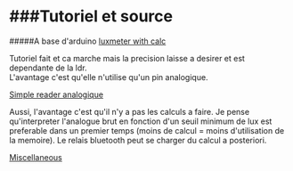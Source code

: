 ###Tutoriel et source
===
#####A base d'arduino
[luxmeter with calc](https://www.allaboutcircuits.com/projects/design-a-luxmeter-using-a-light-dependent-resistor/)

Tutoriel fait et ca marche mais la precision laisse a desirer et est dependante de la ldr. <br/> L'avantage c'est qu'elle n'utilise qu'un pin analogique.

[Simple reader analogique](https://www.carnetdumaker.net/articles/mesurer-la-luminosite-ambiante-avec-une-photoresistance-et-une-carte-arduino-genuino/)

Aussi, l'avantage c'est qu'il n'y a pas les calculs a faire. Je pense qu'interpreter l'analogue brut en fonction d'un seuil minimum de lux est preferable dans un premier temps (moins de calcul = moins d'utilisation de la memoire). Le relais bluetooth peut se charger du calcul a posteriori.

[Miscellaneous](http://www.electronics-tutorials.ws/io/io_4.html)

